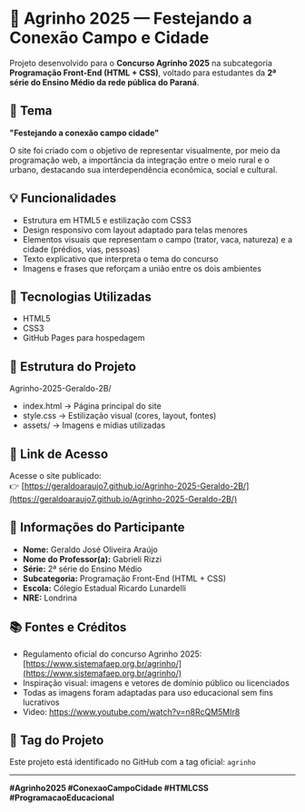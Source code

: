 # 🌾 Agrinho 2025 — Festejando a Conexão Campo e Cidade

Projeto desenvolvido para o **Concurso Agrinho 2025** na subcategoria **Programação Front-End (HTML + CSS)**, voltado para estudantes da **2ª série do Ensino Médio da rede pública do Paraná**.

## 🎯 Tema

**"Festejando a conexão campo cidade"**

O site foi criado com o objetivo de representar visualmente, por meio da programação web, a importância da integração entre o meio rural e o urbano, destacando sua interdependência econômica, social e cultural.

## 💡 Funcionalidades

- Estrutura em HTML5 e estilização com CSS3
- Design responsivo com layout adaptado para telas menores
- Elementos visuais que representam o campo (trator, vaca, natureza) e a cidade (prédios, vias, pessoas)
- Texto explicativo que interpreta o tema do concurso
- Imagens e frases que reforçam a união entre os dois ambientes

## 🧠 Tecnologias Utilizadas

- HTML5
- CSS3
- GitHub Pages para hospedagem

## 📁 Estrutura do Projeto

Agrinho-2025-Geraldo-2B/

- index.html → Página principal do site
- style.css → Estilização visual (cores, layout, fontes)
- assets/ → Imagens e mídias utilizadas

## 📎 Link de Acesso

Acesse o site publicado:  
👉 [https://geraldoaraujo7.github.io/Agrinho-2025-Geraldo-2B/](https://geraldoaraujo7.github.io/Agrinho-2025-Geraldo-2B/)

## 🏫 Informações do Participante

- **Nome:** Geraldo José Oliveira Araújo
- **Nome do Professor(a):** Gabrieli Rizzi
- **Série:** 2ª série do Ensino Médio  
- **Subcategoria:** Programação Front-End (HTML + CSS)  
- **Escola:** Cólegio Estadual Ricardo Lunardelli   
- **NRE:** Londrina
  

## 📚 Fontes e Créditos

- Regulamento oficial do concurso Agrinho 2025:  
  [https://www.sistemafaep.org.br/agrinho/](https://www.sistemafaep.org.br/agrinho/)
- Inspiração visual: imagens e vetores de domínio público ou licenciados
- Todas as imagens foram adaptadas para uso educacional sem fins lucrativos
- Video: https://www.youtube.com/watch?v=n8RcQM5MIr8

## 📌 Tag do Projeto

Este projeto está identificado no GitHub com a tag oficial: `agrinho`

---

**#Agrinho2025 #ConexaoCampoCidade #HTMLCSS #ProgramacaoEducacional**
